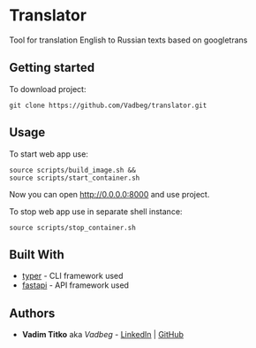 # Translator

Tool for translation English to Russian texts based on googletrans


## Getting started

To download project:
```
git clone https://github.com/Vadbeg/translator.git
```


## Usage

To start web app use:

```shell
source scripts/build_image.sh &&
source scripts/start_container.sh
```

Now you can open http://0.0.0.0:8000 and use project.

To stop web app use in separate shell instance:

```shell
source scripts/stop_container.sh
```

## Built With

* [typer](https://github.com/tiangolo/typer) - CLI framework used
* [fastapi](https://fastapi.tiangolo.com/) - API framework used

## Authors

* **Vadim Titko** aka *Vadbeg* -
[LinkedIn](https://www.linkedin.com/in/vadtitko/) |
[GitHub](https://github.com/Vadbeg/PythonHomework/commits?author=Vadbeg)
